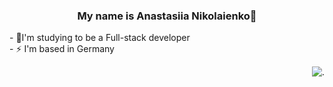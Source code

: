 ### <div align="center">My name is Anastasiia Nikolaienko🌝</div>  

<div>
<div>
- 🌱I'm studying to be a Full-stack developer 
  </div>                 
<div>
- ⚡ I'm based in Germany    </div>   </div>                      <div align="right" >

  <img src="https://github.com/user-attachments/assets/bd7f2855-5bd0-4a34-b473-5512062576ec" alt="."></div>           
